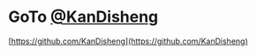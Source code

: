 # GoTo [@KanDisheng](https://github.com/KanDisheng)

[https://github.com/KanDisheng](https://github.com/KanDisheng)
